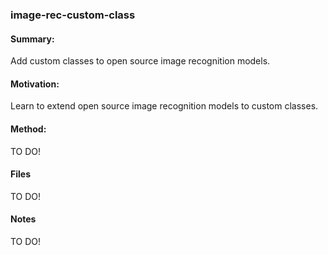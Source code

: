 ### image-rec-custom-class

#### Summary:
Add custom classes to open source image recognition models.

#### Motivation:
Learn to extend open source image recognition models to custom classes.

#### Method: 
TO DO!

#### Files
TO DO!

#### Notes
TO DO!
